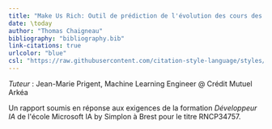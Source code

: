 ```yaml
---
title: "Make Us Rich: Outil de prédiction de l'évolution des cours des crypto-monnaies"
date: \today
author: "Thomas Chaigneau"
bibliography: "bibliography.bib"
link-citations: true
urlcolor: "blue"
csl: "https://raw.githubusercontent.com/citation-style-language/styles/master/harvard-anglia-ruskin-university.csl"
---
```


*Tuteur* : Jean-Marie Prigent, Machine Learning Engineer @ Crédit Mutuel Arkéa

Un rapport soumis en réponse aux exigences de la formation *Développeur IA* de l'école Microsoft IA by Simplon à Brest
pour le titre RNCP34757.